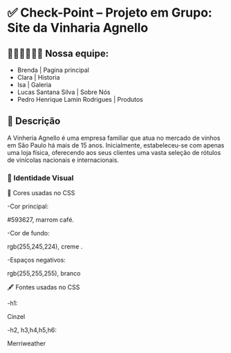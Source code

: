 # ✅ Check-Point – Projeto em Grupo: Site da Vinharia Agnello

## 👩🏻‍💻🧑🏽‍💻 Nossa equipe:

- Brenda | Pagina principal
- Clara | Historia
- Isa  | Galeria
- Lucas Santana Silva | Sobre Nós 
- Pedro Henrique Lamin Rodrigues | Produtos

## 🧠 Descrição

A Vinheria Agnello é uma empresa familiar que atua no mercado de vinhos em São Paulo há mais de 15 anos. Inicialmente, estabeleceu-se com apenas uma loja física, oferecendo aos seus clientes uma vasta seleção de rótulos de vinícolas nacionais e internacionais.

### 📕 Identidade Visual

🎨 Cores usadas no CSS

-Cor principal:

#593627, marrom café.

-Cor de fundo:

rgb(255,245,224), creme .

-Espaços negativos:

rgb(255,255,255), branco 

🖋 Fontes usadas no CSS

-h1:

Cinzel

-h2, h3,h4,h5,h6:

Merriweather

